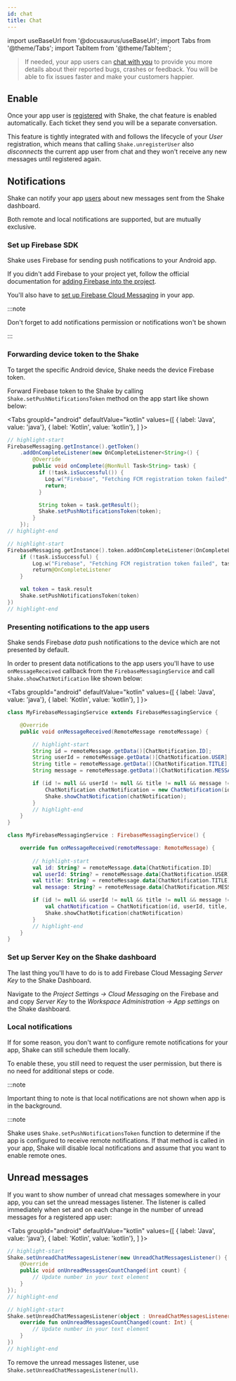 ```yaml
---
id: chat
title: Chat
---
```

import useBaseUrl from '@docusaurus/useBaseUrl';
import Tabs from '@theme/Tabs';
import TabItem from '@theme/TabItem';

>If needed, your app users can [chat with you](/android/shake-ui/chat-screen) to provide you more details 
about their reported bugs, crashes or feedback. You will be able to fix issues faster and make your customers happier.

## Enable

Once your app user is [registered](/android/users/register-user) with Shake, the chat feature is enabled automatically.
Each ticket they send you will be a separate conversation.

This feature is tightly integrated with and follows the lifecycle of your _User_ registration, 
which means that calling `Shake.unregisterUser` also _disconnects_ the current app user from chat 
and they won't receive any new messages until registered again.

## Notifications

Shake can notify your app [users](/android/users/register-user) about new messages sent from the Shake dashboard.

Both remote and local notifications are supported, but are mutually exclusive.

### Set up Firebase SDK

Shake uses Firebase for sending push notifications to your Android app.

If you didn't add Firebase to your project yet, follow the official documentation for [adding Firebase into the project](https://firebase.google.com/docs/android/setup).

You'll also have to [set up Firebase Cloud Messaging](https://firebase.google.com/docs/cloud-messaging/android/client) in your app.

:::note

Don't forget to add notifications permission or notifications won't be shown

:::

### Forwarding device token to the Shake

To target the specific Android device, Shake needs the device Firebase token.

Forward Firebase token to the Shake by calling `Shake.setPushNotificationsToken` method on the app start like shown below:


<Tabs
groupId="android"
defaultValue="kotlin"
values={[
{ label: 'Java', value: 'java'},
{ label: 'Kotlin', value: 'kotlin'},
]
}>

<TabItem value="java">

```java title="App.java"
// highlight-start
FirebaseMessaging.getInstance().getToken()
    .addOnCompleteListener(new OnCompleteListener<String>() {
        @Override
        public void onComplete(@NonNull Task<String> task) {
          if (!task.isSuccessful()) {
            Log.w("Firebase", "Fetching FCM registration token failed", task.getException());
            return;
          }

          String token = task.getResult();
          Shake.setPushNotificationsToken(token);
        }
    });
// highlight-end
```

</TabItem>

<TabItem value="kotlin">

```kotlin title="App.kt"
// highlight-start
FirebaseMessaging.getInstance().token.addOnCompleteListener(OnCompleteListener { task ->
    if (!task.isSuccessful) {
        Log.w("Firebase", "Fetching FCM registration token failed", task.exception)
        return@OnCompleteListener
    }

    val token = task.result
    Shake.setPushNotificationsToken(token)
})
// highlight-end
```

</TabItem>
</Tabs>

### Presenting notifications to the app users

Shake sends Firebase *data* push notifications to the device which are not presented by default.

In order to present data notifications to the app users you'll have to use `onMessageReceived` callback from the `FirebaseMessagingService`
and call `Shake.showChatNotification` like shown below:

<Tabs
groupId="android"
defaultValue="kotlin"
values={[
{ label: 'Java', value: 'java'},
{ label: 'Kotlin', value: 'kotlin'},
]
}>

<TabItem value="java">

```java title="MyFirebaseMessagingService.java"
class MyFirebaseMessagingService extends FirebaseMessagingService {

    @Override
    public void onMessageReceived(RemoteMessage remoteMessage) {

        // highlight-start
        String id = remoteMessage.getData()[ChatNotification.ID];
        String userId = remoteMessage.getData()[ChatNotification.USER];
        String title = remoteMessage.getData()[ChatNotification.TITLE];
        String message = remoteMessage.getData()[ChatNotification.MESSAGE];

        if (id != null && userId != null && title != null && message != null) {
            ChatNotification chatNotification = new ChatNotification(id, userId, title, message);
            Shake.showChatNotification(chatNotification);
        }
        // highlight-end
    }
}
```

</TabItem>

<TabItem value="kotlin">

```kotlin title="MyFirebaseMessagingService.kt"
class MyFirebaseMessagingService : FirebaseMessagingService() {

    override fun onMessageReceived(remoteMessage: RemoteMessage) {
    
        // highlight-start
        val id: String? = remoteMessage.data[ChatNotification.ID]
        val userId: String? = remoteMessage.data[ChatNotification.USER]
        val title: String? = remoteMessage.data[ChatNotification.TITLE]
        val message: String? = remoteMessage.data[ChatNotification.MESSAGE]

        if (id != null && userId != null && title != null && message != null) {
            val chatNotification = ChatNotification(id, userId, title, message)
            Shake.showChatNotification(chatNotification)
        }
        // highlight-end
    }
}
```

</TabItem>
</Tabs>

### Set up Server Key on the Shake dashboard

The last thing you'll have to do is to add Firebase Cloud Messaging *Server Key* to the Shake Dashboard.

Navigate to the *Project Settings → Cloud Messaging* on the Firebase and and copy *Server Key* to the *Workspace Administration → App settings* on the Shake dashboard.


### Local notifications

If for some reason, you don't want to configure remote notifications for your app, Shake can still schedule
them locally. 

To enable these, you still need to request the user permission, but there is no need for additional steps or code.

:::note

Important thing to note is that local notifications are not shown when app is in the background.

:::note

Shake uses `Shake.setPushNotificationsToken` function to determine if the app is configured to receive remote notifications.
If that method is called in your app, Shake will disable local notifications and assume that you want to enable remote ones.

## Unread messages

If you want to show number of unread chat messages somewhere in your app, you can set the unread messages listener.
The listener is called immediately when set and on each change in the number of unread messages for a registered app user:

<Tabs
  groupId="android"
  defaultValue="kotlin"
  values={[
    { label: 'Java', value: 'java'},
    { label: 'Kotlin', value: 'kotlin'},
  ]
}>

<TabItem value="java">

```java title="MainActivity.java"
// highlight-start
Shake.setUnreadChatMessagesListener(new UnreadChatMessagesListener() {
    @Override
    public void onUnreadMessagesCountChanged(int count) {
        // Update number in your text element
    }
});
// highlight-end
```

</TabItem>

<TabItem value="kotlin">

```kotlin title="MainActivity.kt"
// highlight-start
Shake.setUnreadChatMessagesListener(object : UnreadChatMessagesListener {
    override fun onUnreadMessagesCountChanged(count: Int) {
        // Update number in your text element
    }
})
// highlight-end
```

</TabItem>
</Tabs>

To remove the unread messages listener, use `Shake.setUnreadChatMessagesListener(null)`.
